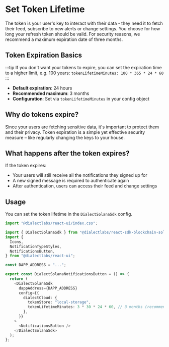 # Set Token Lifetime

The token is your user's key to interact with their data - they need it to fetch their feed, subscribe to new alerts or change settings. You choose for how long your refresh token should be valid. For security reasons, we recommend a maximum expiration date of three months.

## Token Expiration Basics

:::tip
If you don't want your tokens to expire, you can set the expiration time to a higher limit, e.g. 100 years: `tokenLifetimeMinutes: 100 * 365 * 24 * 60`
:::

- **Default expiration**: 24 hours
- **Recommended maximum**: 3 months
- **Configuration**: Set via `tokenLifetimeMinutes` in your config object

## Why do tokens expire?

Since your users are fetching sensitive data, it's important to protect them and their privacy. Token expiration is a simple yet effective security measure – like regularly changing the keys to your house.

## What happens after the token expires?

If the token expires:

- Your users will still receive all the notifications they signed up for
- A new signed message is required to authenticate again
- After authentication, users can access their feed and change settings

## Usage

You can set the token lifetime in the `DialectSolanaSdk` config.

```typescript {16-21}
import "@dialectlabs/react-ui/index.css";

import { DialectSolanaSdk } from "@dialectlabs/react-sdk-blockchain-solana";
import {
  Icons,
  NotificationTypeStyles,
  NotificationsButton,
} from "@dialectlabs/react-ui";

const DAPP_ADDRESS = "...";

export const DialectSolanaNotificationsButton = () => {
  return (
    <DialectSolanaSdk
      dappAddress={DAPP_ADDRESS}
      config={{
        dialectCloud: {
          tokenStore: "local-storage",
          tokenLifetimeMinutes: 3 * 30 * 24 * 60, // 3 months (recommended)
        },
      }}
    >
      <NotificationsButton />
    </DialectSolanaSdk>
  );
};
```
